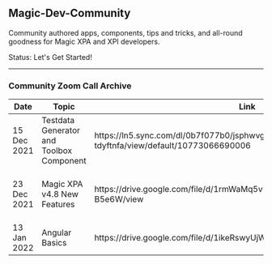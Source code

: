 ## Magic-Dev-Community


Community authored apps, components, tips and tricks, and all-round goodness for Magic XPA and XPI developers.

Status: Let's Get Started!

---

### Community Zoom Call Archive

<table class="table table-bordered">
  <thead class="thead-light">
    <tr>
      <th>Date</th>
      <th>Topic</th>
      <th>Link</th>
      <th>Presenter</th>
    </tr>
  </thead>
  <tbody>
    <tr>
      <td>15 Dec 2021</td><td>Testdata Generator and Toolbox Component</td>
      <td>https://ln5.sync.com/dl/0b7f077b0/jsphwvg5-gzxvhhha-ycbnergp-tdyftnfa/view/default/10773066690006</td>
      <td>Roberto Ramirez</td>
    </tr>
    <tr>
      <td>23 Dec 2021</td><td>Magic XPA v4.8 New Features</td>
      <td>https://drive.google.com/file/d/1rmWaMq5vU5eF5v5x_yoSrt8pem-B5e6W/view</td>
      <td>Yuval Asheri and Oded Lavee, MSE</td>
    </tr>
    <tr>
      <td>13 Jan 2022</td><td>Angular Basics</td>
      <td>https://drive.google.com/file/d/1ikeRswyUjWENojOTxNCwTFZ1yw6wnn_Y/view</td>
      <td>Noam Honig</td>
    </tr>
  </tbody>
</table>
